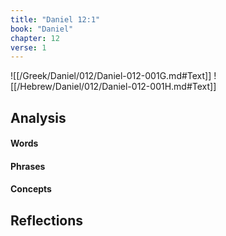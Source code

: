 ```yaml
---
title: "Daniel 12:1"
book: "Daniel"
chapter: 12
verse: 1
---
```

![[/Greek/Daniel/012/Daniel-012-001G.md#Text]]
![[/Hebrew/Daniel/012/Daniel-012-001H.md#Text]]

## Analysis

#### Words

#### Phrases

#### Concepts

## Reflections

